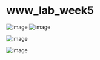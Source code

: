 # www_lab_week5
![image](https://github.com/VietNguyenlk/www_lab_week5/assets/101538654/41c77d50-c3b6-4ab9-800a-9e9b1fc1377c)
![image](https://github.com/VietNguyenlk/www_lab_week5/assets/101538654/ae5b0a12-7a89-4264-a041-a71a9ce40e50)

![image](https://github.com/VietNguyenlk/www_lab_week5/assets/101538654/cd989484-eddd-4f9b-9c83-33ccb5e24a69)

![image](https://github.com/VietNguyenlk/www_lab_week5/assets/101538654/be1868db-5e5b-4f9a-add2-4d07daddbe37)

